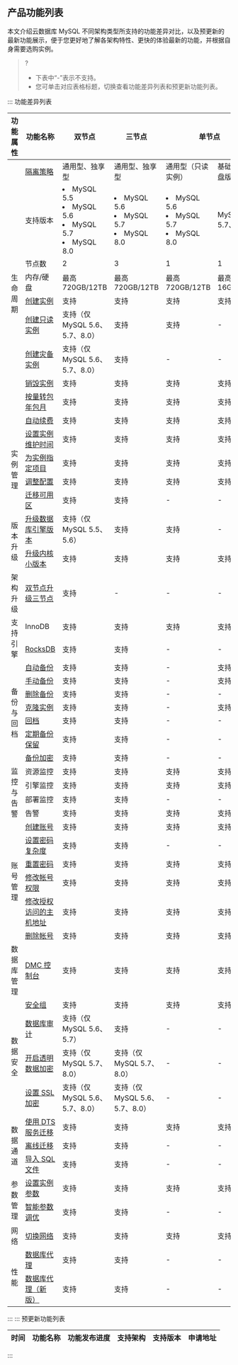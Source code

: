 ## 产品功能列表
本文介绍云数据库 MySQL 不同架构类型所支持的功能差异对比，以及预更新的最新功能展示，便于您更好地了解各架构特性、更快的体验最新的功能，并根据自身需要选购实例。
>?
>- 下表中“-”表示不支持。
>- 您可单击对应表格标题，切换查看功能差异列表和预更新功能列表。

<dx-tabs>
::: 功能差异列表
<table >
<thead><tr><th>功能属性</th><th>功能名称</th><th>双节点</th><th>三节点</th><th colspan = "2" >单节点</th></tr></thead>
<tbody>
<tr>
<td rowspan="10">生命周期</td>
<td><a href="https://cloud.tencent.com/document/product/236/53253" target="_blank">隔离策略</a></td><td>通用型、独享型</td><td>通用型、独享型</td><td>通用型（只读实例）</td><td>基础型（云盘版）</td></tr>
<tr>
<td>支持版本</td><td><li>MySQL 5.5</li><li>MySQL 5.6</li><li>MySQL 5.7</li><li>MySQL 8.0</li></td><td><li>MySQL 5.6</li><li>MySQL 5.7</li><li>MySQL 8.0</li></td><td><li>MySQL 5.6</li><li>MySQL 5.7</li><li>MySQL 8.0</li></td><td>MySQL 5.7、8.0</td></tr>
<tr>
<td>节点数</td><td>2</td><td>3</td><td>1</td><td>1</td></tr>
<tr>
<td>内存/硬盘</td><td>最高720GB/12TB</td><td>最高720GB/12TB</td><td>最高720GB/12TB</td><td>最高16GB/30T</td></tr>
<tr>
<td><a href="https://cloud.tencent.com/document/product/236/46433" target="_blank">创建实例</a></td><td>支持</td><td>支持</td><td>支持</td><td>支持</td></tr>
<tr>
<td><a href="https://cloud.tencent.com/document/product/236/7270" target="_blank">创建只读实例</a></td><td>支持（仅 MySQL 5.6、5.7、8.0）</td><td>支持</td><td>支持</td><td>-</td></tr>
<tr>
<td><a href="https://cloud.tencent.com/document/product/236/7272" target="_blank">创建灾备实例</a></td><td>支持（仅 MySQL 5.6、5.7、8.0）</td><td>支持</td><td>-</td><td>-</td></tr>
<tr>
<td><a href="https://cloud.tencent.com/document/product/236/30305" target="_blank">销毁实例</a></td><td>支持</td><td>支持</td><td>支持</td><td>支持</td></tr>
<tr>
<td><a href="https://cloud.tencent.com/document/product/236/30011" target="_blank">按量转包年包月</a></td><td>支持</td><td>支持</td><td>支持</td><td>支持</td></tr>
<tr>
<td><a href="https://cloud.tencent.com/document/product/236/19885" target="_blank">自动续费</a></td><td>支持</td><td>支持</td><td>支持</td><td>支持</td></tr>
<tr>
<td rowspan="4">实例管理</td>
<td><a href="https://cloud.tencent.com/document/product/236/10929" target="_blank">设置实例维护时间</a></td><td>支持</td><td>支持</td><td>支持</td><td>支持</td></tr>
<tr>
<td><a href="https://cloud.tencent.com/document/product/236/8460" target="_blank">为实例指定项目</a></td><td>支持</td><td>支持</td><td>支持</td><td>支持</td></tr>
<tr>
<td><a href="https://cloud.tencent.com/document/product/236/19707" target="_blank">调整配置</a></td><td>支持</td><td>支持</td><td>支持</td><td>支持</td></tr>
<tr>
<td><a href="https://cloud.tencent.com/document/product/236/66358" target="_blank">迁移可用区</a></td><td>支持</td><td>支持</td><td>-</td><td>-</td></tr>
<tr>
<td rowspan="2">版本升级</td>
<td><a href="https://cloud.tencent.com/document/product/236/8126" target="_blank">升级数据库引擎版本</a></td><td>支持（仅 MySQL 5.5、5.6）</td><td>支持</td><td>支持</td><td>-</td></tr>
<tr>
<td><a href="https://cloud.tencent.com/document/product/236/45522" target="_blank">升级内核小版本</a></td><td>支持</td><td>支持</td><td>支持</td><td>支持</td></tr>
<tr>
<td>架构升级</td><td><a href="https://cloud.tencent.com/document/product/236/42581" target="_blank">双节点升级三节点</a></td><td>支持</td><td>-</td><td>-</td><td>-</td></tr>
<tr>
<td rowspan="2">支持引擎</td>
<td>InnoDB</td><td>支持</td><td>支持</td><td>支持</td><td>支持</td></tr>
<tr>
<td><a href="https://cloud.tencent.com/document/product/236/71455" target="_blank">RocksDB</a></td><td>支持</td><td>支持</td><td>-</td><td>-</td></tr>
<tr>
<td rowspan="7">备份与回档</td>
<td><a href="https://cloud.tencent.com/document/product/236/35172#ZDBFSJ" target="_blank">自动备份</a></td><td>支持</td><td>支持</td><td>-</td><td>支持</td></tr>
<tr>
<td><a href="https://cloud.tencent.com/document/product/236/35172#manual-backup" target="_blank">手动备份</a></td><td>支持</td><td>支持</td><td>-</td><td>支持</td></tr>
<tr>
<td><a href="https://cloud.tencent.com/document/product/236/48062" target="_blank">删除备份</a></td><td>支持</td><td>支持</td><td>-</td><td>-</td></tr>
<tr>
<td><a href="https://cloud.tencent.com/document/product/236/41207" target="_blank">克隆实例</a></td><td>支持</td><td>支持</td><td>-</td><td>支持</td></tr>
<tr>
<td><a href="https://cloud.tencent.com/document/product/236/7276" target="_blank">回档</a></td><td>支持</td><td>支持</td><td>-</td><td>-</td></tr>
<tr>
<td><a href="https://cloud.tencent.com/document/product/236/35172#DQBFBL" target="_blank">定期备份保留</a></td><td>支持</td><td>支持</td><td>-</td><td>-</td></tr>
<tr>
<td><a href="https://cloud.tencent.com/document/product/236/81302" target="_blank">备份加密</a></td><td>支持</td><td>支持</td><td>-</td><td>-</td></tr>
<tr>
<td rowspan="4">监控与告警</td>
<td>资源监控</td><td>支持</td><td>支持</td><td>支持</td><td>支持</td></tr>
<tr>
<td>引擎监控</td><td>支持</td><td>支持</td><td>支持</td><td>支持</td></tr>
<tr>
<td>部署监控</td><td>支持</td><td>支持</td><td>-</td><td>-</td></tr>
<tr>
<td>告警</td><td>支持</td><td>支持</td><td>支持</td><td>支持</td></tr>
<tr>
<td rowspan="6">账号管理</td>
<td><a href="https://cloud.tencent.com/document/product/236/35794" target="_blank">创建账号</a></td><td>支持</td><td>支持</td><td>支持</td><td>支持</td></tr>
<tr>
<td><a href="https://cloud.tencent.com/document/product/236/77620" target="_blank">设置密码复杂度</a></td><td>支持</td><td>支持</td><td>-</td><td>-</td></tr>
<tr>
<td><a href="https://cloud.tencent.com/document/product/236/10305" target="_blank">重置密码</a></td><td>支持</td><td>支持</td><td>支持</td><td>支持</td></tr>
<tr>
<td><a href="https://cloud.tencent.com/document/product/236/35795" target="_blank">修改帐号权限</a></td><td>支持</td><td>支持</td><td>支持</td><td>支持</td></tr>
<tr>
<td><a href="https://cloud.tencent.com/document/product/236/35796" target="_blank">修改授权访问的主机地址</a></td><td>支持</td><td>支持</td><td>支持</td><td>支持</td></tr>
<tr>
<td><a href="https://cloud.tencent.com/document/product/236/35797" target="_blank">删除帐号</a></td><td>支持</td><td>支持</td><td>支持</td><td>支持</td></tr>
<tr>
<td>数据库管理</td><td><a href="https://cloud.tencent.com/document/product/236/47811">DMC 控制台</a></td><td>支持</td><td>支持</td><td>支持</td><td>支持</td></tr>
<tr>
<td rowspan="4">数据安全</td>
<td><a href="https://cloud.tencent.com/document/product/236/9537">安全组</a></td><td>支持</td><td>支持</td><td>支持</td><td>支持</td></tr>
<tr>
<td><a href="https://cloud.tencent.com/document/product/236/48864">数据库审计</a></td><td>支持（仅 MySQL 5.6、5.7）</td><td>支持</td><td>-</td><td>-</td></tr>
<tr>
<td><a href="https://cloud.tencent.com/document/product/236/41101">开启透明数据加密</a></td><td>支持（仅 MySQL 5.7、8.0）</td><td>支持（仅 MySQL 5.7、8.0）</td><td>-</td><td>-</td></tr>
<tr>
<td><a href="https://cloud.tencent.com/document/product/236/76511">设置 SSL 加密</a></td><td>支持（仅 MySQL 5.6、5.7、8.0）</td><td>支持（仅 MySQL 5.6、5.7、8.0）</td><td>-</td><td>-</td></tr>
<tr>
<td rowspan="3">数据通道</td>
<td><a href="https://cloud.tencent.com/document/product/236/8463">使用 DTS 服务迁移</a></td><td>支持</td><td>支持</td><td>支持</td><td>支持</td></tr>
<tr>
<td><a href="https://cloud.tencent.com/document/product/236/8464">离线迁移</a></td><td>支持</td><td>支持</td><td>-</td><td>-</td></tr>
<tr>
<td><a href="https://cloud.tencent.com/document/product/236/8466">导入 SQL 文件</a></td><td>支持</td><td>支持</td><td>-</td><td>-</td></tr>
<tr>
<td rowspan="2">参数管理</td>
<td><a href="https://cloud.tencent.com/document/product/236/42500">设置实例参数</a></td><td>支持</td><td>支持</td><td>支持</td><td>支持</td></tr>
<tr>
<td><a href="https://cloud.tencent.com/document/product/236/72018">智能参数调优</a></td><td>支持</td><td>支持</td><td>-</td><td>-</td></tr>
<tr>
<td>网络</td><td><a href="https://cloud.tencent.com/document/product/236/35671">切换网络</a></td><td>支持</td><td>支持</td><td>支持</td><td>支持</td></tr>
<tr>
<td rowspan="2">性能</td><td><a href="https://cloud.tencent.com/document/product/236/54652">数据库代理</a></td><td>支持</td><td>支持</td><td>-</td><td>-</td></tr>
<tr>
<td><a href="https://cloud.tencent.com/document/product/236/82220">数据库代理（新版）</a></td><td>支持</td><td>支持</td><td>-</td><td>-</td></tr>
</tbody>
</table>
:::
::: 预更新功能列表
<table >  
<thead><tr><th>时间</th><th>功能名称</th><th>功能发布进度</th><th>支持架构</th><th>支持版本</th><th>申请地址</th></tr></thead>

</table>
:::
</dx-tabs>
